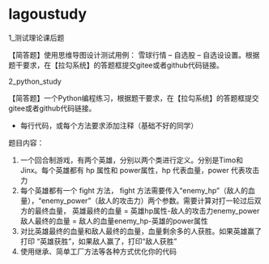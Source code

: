 # lagoustudy

1_测试理论课后题 

【简答题】使用思维导图设计测试用例：  雪球行情 – 自选股 – 自选设设置。根据题干要求，在【拉勾系统】的答题框提交gitee或者github代码链接。
 
 

2_python_study

【简答题】一个Python编程练习，根据题干要求，在【拉勾系统】的答题框提交gitee或者github代码链接。
- 每行代码，或每个方法要求添加注释（基础不好的同学）

题目内容：
1. ⼀个回合制游戏，有两个英雄，分别以两个类进⾏定义。分别是Timo和Jinx。每个英雄都有 hp 属性和 power属性，hp 代表⾎量，power 代表攻击⼒
2. 每个英雄都有⼀个 fight ⽅法， fight ⽅法需要传⼊“enemy_hp”（敌⼈的⾎量），“enemy_power”（敌⼈的攻击⼒）两个参数。需要计算对打一轮过后双方的最终血量，
英雄最终的⾎量 = 英雄hp属性-敌⼈的攻击⼒enemy_power
敌⼈最终的⾎量 = 敌⼈的⾎量enemy_hp-英雄的power属性
3. 对⽐英雄最终的⾎量和敌⼈最终的⾎量，⾎量剩余多的⼈获胜。如果英雄赢了打印 “英雄获胜”，如果敌⼈赢了，打印“敌⼈获胜”
4. 使用继承、简单工厂方法等各种方式优化你的代码

